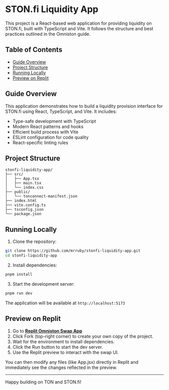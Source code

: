 # STON.fi Liquidity App

This project is a React-based web application for providing liquidity on STON.fi, built with TypeScript and Vite. It follows the structure and best practices outlined in the Omniston guide.

## Table of Contents

- [Guide Overview](#guide-overview)
- [Project Structure](#project-structure)
- [Running Locally](#running-locally)
- [Preview on Replit](#preview-on-replit)

## Guide Overview

This application demonstrates how to build a liquidity provision interface for STON.fi using React, TypeScript, and Vite. It includes:

- Type-safe development with TypeScript
- Modern React patterns and hooks
- Efficient build process with Vite
- ESLint configuration for code quality
- React-specific linting rules

## Project Structure

```
stonfi-liquidity-app/
├── src/
│   ├── App.tsx
│   ├── main.tsx
│   └── index.css
├── public/
│   └── tonconnect-manifest.json
├── index.html
├── vite.config.ts
├── tsconfig.json
└── package.json
```

## Running Locally

1. Clone the repository:
```bash
git clone https://github.com/mrruby/stonfi-liquidity-app.git
cd stonfi-liquidity-app
```

2. Install dependencies:
```bash
pnpm install
```

3. Start the development server:
```bash
pnpm run dev
```

The application will be available at `http://localhost:5173`

## Preview on Replit


1. Go to **[Replit Omniston Swap App](https://replit.com/@stonfi/stonfi-liquidity-app?embed=true)**
2. Click Fork (top-right corner) to create your own copy of the project.
3. Wait for the environment to install dependencies.
4. Click the Run button to start the dev server.
5. Use the Replit preview to interact with the swap UI.

You can then modify any files (like App.jsx) directly in Replit and immediately see the changes reflected in the preview.

---

Happy building on TON and STON.fi!